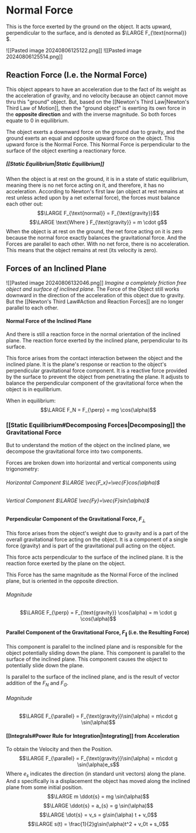 # Normal Force
This is the force exerted by the ground on the object. It acts upward, perpendicular to the surface, and is denoted as $\LARGE F_{\text{normal}}​$.

![[Pasted image 20240806125122.png]] ![[Pasted image 20240806125514.png]]
## Reaction Force (I.e. the Normal Force)
This object appears to have an acceleration due to the fact of its weight as the acceleration of gravity, and no velocity because an object cannot move thru this "ground" object.
	But, based on the [[Newton's Third Law|Newton's Third Law of Motion]], then the "ground object" is exerting its own force in the **opposite direction** and with the inverse magnitude.
		So both forces equate to 0 in equilibrium. 

The object exerts a downward force on the ground due to gravity, and the ground exerts an equal and opposite upward force on the object. 
	This upward force is the Normal Force.
		This Normal Force is perpendicular to the surface of the object exerting a reactionary force. 
##### [[Static Equilibrium|Static Equilibrium]]
When the object is at rest on the ground, it is in a state of static equilibrium, meaning there is no net force acting on it, and therefore, it has no acceleration.
	According to Newton's first law (an object at rest remains at rest unless acted upon by a net external force), the forces must balance each other out: 
$$\LARGE F_{\text{normal}} = F_{\text{gravity}}$$
$$\LARGE \text{Where } F_{\text{gravity}} = m \cdot g$$
		When the object is at rest on the ground, the net force acting on it is zero because the normal force exactly balances the gravitational force.
			And the Forces are parallel to each other.
				With no net force, there is no acceleration. 
					This means that the object remains at rest (its velocity is zero).
## Forces of an Inclined Plane
![[Pasted image 20240806132046.png]]
*Imagine a completely friction free object and surface of inclined plane*.
The Force of the Object still works downward in the direction of the acceleration of this object due to gravity. 
	But the [[Newton's Third Law#Action and Reaction Forces]] are no longer parallel to each other. 
#### Normal Force of the Inclined Plane
And there is still a reaction force in the normal orientation of the inclined plane.
	The reaction force exerted by the inclined plane, perpendicular to its surface. 

This force arises from the contact interaction between the object and the inclined plane. It is the plane's response or reaction to the object's perpendicular gravitational force component.
	It is a reactive force provided by the surface to prevent the object from penetrating the plane. 
		It adjusts to balance the perpendicular component of the gravitational force when the object is in equilibrium.
	
When in equilibrium:
$$\LARGE F_N = F_{\perp} = mg \cos(\alpha)$$
### [[Static Equilibrium#Decomposing Forces|Decomposing]] the Gravitational Force 
But to understand the motion of the object on the inclined plane, we decompose the gravitational force into two components.

Forces are broken down into horizontal and vertical components using trigonometry:
###### Horizontal Component $\LARGE \vec{F_x​}=\vec{F}cos(\alpha)$
###### Vertical Component $\LARGE \vec{Fy}​=\vec{F}sin(\alpha)$
#### Perpendicular Component of the Gravitational Force, $F_{\perp}$
This force arises from the object's weight due to gravity and is a part of the overall gravitational force acting on the object.
	It is a component of a single force (gravity) and is part of the gravitational pull acting on the object.

This force acts perpendicular to the surface of the inclined plane.
	It is the reaction force exerted by the plane on the object.

This Force has the same magnitude as the Normal Force of the inclined plane, but is oriented in the opposite direction. 
###### Magnitude
$$\LARGE F_{\perp} = F_{\text{gravity}} \cos(\alpha) = m \cdot g \cos(\alpha)$$
#### Parallel Component of the Gravitational Force, $F_{\parallel}$ (i.e. the Resulting Force)
This component is parallel to the inclined plane and is responsible for the object potentially sliding down the plane.
	This component is parallel to the surface of the inclined plane.
		This component causes the object to potentially slide down the plane.

Is parallel to the surface of the inclined plane, and is the result of vector addition of the $F_N$ and $F_G$.
###### Magnitude
$$\LARGE F_{\parallel} = F_{\text{gravity}}\sin(\alpha) = m\cdot g \sin(\alpha)$$
#### [[Integrals#Power Rule for Integration|Integrating]] from Acceleration 
To obtain the Velocity and then the Position. 
$$\LARGE F_{\parallel} = F_{\text{gravity}}\sin(\alpha) = m\cdot g \sin(\alpha)e_s$$
Where $e_s$ indicates the direction (in standard unit vectors) along the plane.
	And $s$ specifically is a displacement the object has moved along the inclined plane from some initial position.
$$\LARGE m \ddot{s} = mg \sin(\alpha)$$
$$\LARGE \ddot{s} = a_{s} = g \sin(\alpha)$$
$$\LARGE \dot{s} = v_s = g\sin(\alpha) t + v_0$$
$$\LARGE s(t) = \frac{1}{2}g\sin(\alpha)t^2 + v_0t + s_0$$

